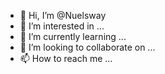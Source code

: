 - 👋 Hi, I’m @Nuelsway
- 👀 I’m interested in ...
- 🌱 I’m currently learning ...
- 💞️ I’m looking to collaborate on ...
- 📫 How to reach me ...

<!---
Nuelsway/Nuelsway is a ✨ special ✨ repository because its `README.md` (this file) appears on your GitHub profile.
You can click the Preview link to take a look at your changes.
--->

